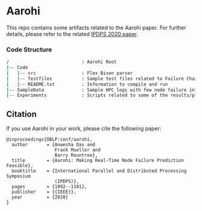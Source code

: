# Aarohi

This repo contains some artifacts related to the Aarohi paper. 
For further details, please refer to the related [IPDPS 2020 paper](https://ieeexplore.ieee.org/document/9139847).


### Code Structure
```bash
/                           : Aarohi Root
|-- Code
|   |-- src                 : Flex Bison parser
|   |-- Testfiles           : Sample test files related to Failure Chains
|   |-- README.txt          : Information to compile and run
|-- SampleData              : Sample HPC logs with few node failure information 
|-- Experiments             : Scripts related to some of the results/plots
```

## Citation

If you use Aarohi in your work, please cite the following paper:

```
@inproceedings{DBLP:conf/aarohi,
  author       = {Anwesha Das and
                  Frank Mueller and
                  Barry Rountree},
  title        = {Aarohi: Making Real-Time Node Failure Prediction Feasible},
  booktitle    = {International Parallel and Distributed Processing Symposium
                  (IPDPS)},
  pages        = {1092--1101},
  publisher    = {{IEEE}},
  year         = {2020}
}
```
